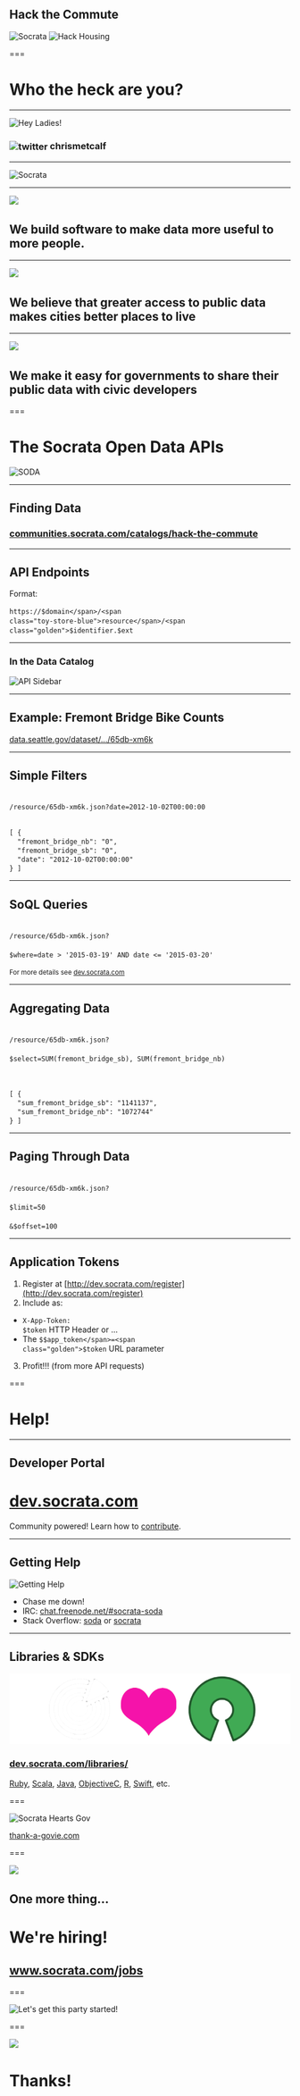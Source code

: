 ## Hack the Commute

![Socrata](/presentations/img/socrata-white-target-watermark.png) ![Hack Housing](/presentations/img/hackcommute.png)

===

# Who the heck are you?

---

![Hey Ladies!](/presentations/img/metcalf.jpg)

<h3><img src="/presentations/img/twitter.png" alt="twitter" style="vertical-align: middle" /> chrismetcalf</h3>

---

![Socrata](/presentations/img/socrata-white-large.png)

---

<img class="fullscreen-img" src="/presentations/img/at_table.jpg" />

<h2>We build <span class="toy-store-blue">software</span> to make data <span class="blushing-salmon">more useful</span> to <span class="golden">more people</span>.</h2>

<!-- https://www.flickr.com/photos/hyku/2497370097 -->
--- 

<img class="fullscreen-img" src="/presentations/img/city.jpg" />

<h2>We believe that <span class="toy-store-blue">greater access</span> to <span class="blushing-salmon">public data</span> makes cities <span class="golden">better places to live</span></h2>

---

<img class="fullscreen-img" src="/presentations/img/city_hall.jpg" />

<h2>We make it <span class="toy-store-blue">easy</span> for <span class="blushing-salmon">governments</span> to share their public data with <span class="golden">civic developers</span></h2>

===

# The Socrata Open Data APIs

![SODA](http://dev.socrata.com/common/img/snuffleupadata.png)

---

## Finding Data

### [communities.socrata.com/catalogs/hack-the-commute](https://communities.socrata.com/catalogs/hack-the-commute/)

---

## API Endpoints

Format:

<code>https://<span class="greenery">$domain</span>/<span class="toy-store-blue">resource</span>/<span class="golden">$identifier</span>.<span class="blushing-salmon">$ext</span></code>

---

### In the Data Catalog

![API Sidebar](http://dev.socrata.com/img/sidebar.gif)

---

## Example: Fremont Bridge Bike Counts

[data.seattle.gov/dataset/.../65db-xm6k](https://data.seattle.gov/d/65db-xm6k)

---

## Simple Filters

<code>
/resource/65db-xm6k.json?<span class="toy-store-blue">date</span>=<span class="golden">2012-10-02T00:00:00</span>
</code>

<pre><code data-trim contenteditable class="javascript">
[ {
  "fremont_bridge_nb": "0",
  "fremont_bridge_sb": "0",
  "date": "2012-10-02T00:00:00"
} ]
</code></pre>

---

## SoQL Queries

<code>
/resource/65db-xm6k.json?<br/>
<span class="toy-store-blue">$where</span>=<span class="golden">date &gt; '2015-03-19' AND date <= '2015-03-20' </span>
</code>

<small style="padding-top: 5em">For more details see <a href="http://dev.socrata.com">dev.socrata.com</a></small>

---

## Aggregating Data

<code>
/resource/65db-xm6k.json?<br/>
<span class="toy-store-blue">$select</span>=<span class="golden">SUM(fremont_bridge_sb), SUM(fremont_bridge_nb)</span><br>
</code>

<pre><code data-trim contenteditable class="javascript">
[ {
  "sum_fremont_bridge_sb": "1141137",
  "sum_fremont_bridge_nb": "1072744"
} ]
</code></pre>

---

## Paging Through Data

<code contenteditable>
/resource/65db-xm6k.json?<br/>
<span class="toy-store-blue">$limit</span>=<span class="golden">50</span><br/>
&amp;<span class="toy-store-blue">$offset</span>=<span class="golden">100</span>
</code>

---

## Application Tokens

1. Register at [http://dev.socrata.com/register](http://dev.socrata.com/register)
2. Include as:
  - <code><span class="toy-store-blue">X-App-Token</span>: <span class="golden">$token</span></code> HTTP Header or ... 
  - The <code><span class="toy-store-blue">$$app_token</span>=<span class="golden">$token</span></code> URL parameter
3. Profit!!! (from more API requests)

===

# Help!

---

## Developer Portal

# [dev.socrata.com](http://dev.socrata.com)

<div class="footnote">Community powered! Learn how to <a href="http://dev.socrata.com/contributing.html">contribute</a>.</div>

--- 

## Getting Help

![Getting Help](/presentations/img/live-support.gif)

- Chase me down!
- IRC: [chat.freenode.net/#socrata-soda](irc://chat.freenode.net/#socrata-soda)
- Stack Overflow: [soda](http://stackoverflow.com/questions/tagged/soda) or [socrata](http://stackoverflow.com/questions/tagged/socrata)

---

## Libraries &amp; SDKs

<img src="../../img/socrata-heart-opensource.png"/>

### [dev.socrata.com/libraries/](http://dev.socrata.com/libraries/)

<div class="footnote"><a href="http://socrata.github.io/soda-ruby/">Ruby</a>, <a href="https://github.com/socrata/soda-scala">Scala</a>, <a href="http://socrata.github.io/soda-java/">Java</a>, <a href="https://github.com/socrata/soda-ios-sdk">ObjectiveC</a>, <a href="https://github.com/Chicago/RSocrata">R</a>, <a href="https://github.com/socrata/soda-swift">Swift</a>, etc.</div>

===

![Socrata Hearts Gov](/presentations/img/snuf-luv.png)

[thank-a-govie.com](http://thank-a-govie.com)

===

<img class="fullscreen-img" src="/presentations/img/work_tounge.gif" />

## One more thing...

<h1 class="fragment" data-fragment-index="0">We're hiring!</h1>

<h2 class="fragment" data-fragment-index="1"><a href="http://www.socrata.com/jobs">www.socrata.com/jobs</a></h2>

===

![Let's get this party started!](/presentations/img/lets_get_this_party_started.gif)

===

<img class="fullscreen-img" src="/presentations/img/team.jpg"/>

# Thanks!

